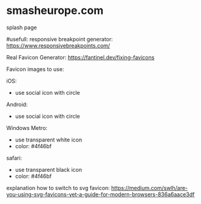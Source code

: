 # smasheurope.com 

splash page


#usefull:
responsive breakpoint generator:
https://www.responsivebreakpoints.com/

Real Favicon Generator:
https://fantinel.dev/fixing-favicons

Favicon images to use:

iOS:
- use social icon with circle

Android:
- use social icon with circle

Windows Metro: 
- use transparent white icon
- color: #4f46bf

safari: 
- use transparent black icon
- color: #4f46bf


explanation how to switch to svg favicon:
https://medium.com/swlh/are-you-using-svg-favicons-yet-a-guide-for-modern-browsers-836a6aace3df